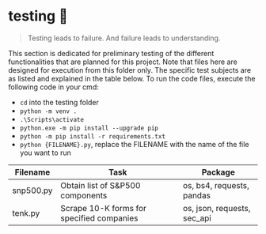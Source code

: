 # testing :construction:

> Testing leads to failure. And failure leads to understanding.

This section is dedicated for preliminary testing of the different functionalities that are planned for this project. Note that files here are designed for execution from this folder only. The specific test subjects are as listed and explained in the table below. To run the code files, execute the following code in your cmd:
* `cd` into the testing folder
* `python -m venv .` 
* `.\Scripts\activate`
* `python.exe -m pip install --upgrade pip`
* `python -m pip install -r requirements.txt`
* `python {FILENAME}.py`, replace the FILENAME with the name of the file you want to run

|Filename|Task|Package|
|----|-----|-------|
|snp500.py|Obtain list of S&P500 components|os, bs4, requests, pandas|
|tenk.py|Scrape 10-K forms for specified companies|os, json, requests, sec_api|
